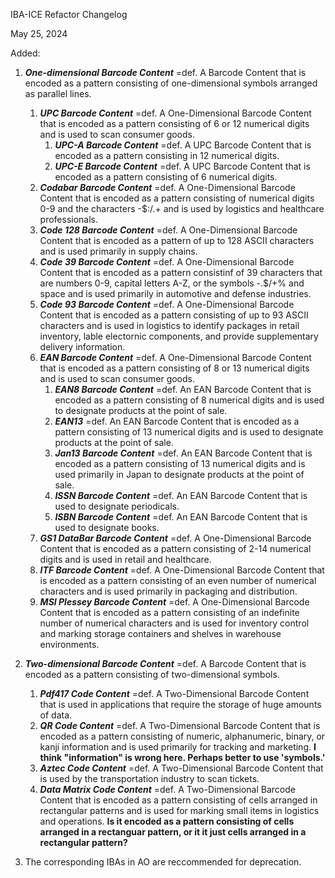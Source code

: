 IBA-ICE Refactor Changelog

May 25, 2024

Added:
1. ***One-dimensional Barcode Content*** =def. A Barcode Content that is encoded as a pattern consisting of one-dimensional symbols arranged as parallel lines.
   1. ***UPC Barcode Content*** =def. A One-Dimensional Barcode Content that is encoded as a pattern consisting of 6 or 12 numerical digits and is used to scan consumer goods.
      1. ***UPC-A Barcode Content*** =def. A UPC Barcode Content that is encoded as a pattern consisting in 12 numerical digits.
      2. ***UPC-E Barcode Content*** =def. A UPC Barcode Content that is encoded as a pattern consisting of 6 numerical digits.
   2. ***Codabar Barcode Content*** =def. A One-Dimensional Barcode Content that is encoded as a pattern consisting of numerical digits 0-9 and the characters -$:/.+ and is used by logistics and healthcare professionals.
   3. ***Code 128 Barcode Content*** =def. A One-Dimensional Barcode Content that is encoded as a pattern of up to 128 ASCII characters and is used primarily in supply chains.
   4.  ***Code 39 Barcode Content*** =def. A One-Dimensional Barcode Content that is encoded as a pattern consistinf of 39 characters that are numbers 0-9, capital letters A-Z, or the symbols -.$/+% and space and is used primarily in automotive and defense industries.
   5.   ***Code 93 Barcode Content*** =def. A One-Dimensional Barcode Content that is encoded as a pattern consisting of up to 93 ASCII characters and is used in logistics to identify packages in retail inventory, lable electornic components, and provide supplementary delivery information.
   6.  ***EAN Barcode Content*** =def. A One-Dimensional Barcode Content that is encoded as a pattern consisting of 8 or 13 numerical digits and is used to scan consumer goods.
         1.   ***EAN8 Barcode Content*** =def. An EAN Barcode Content that is encoded as a pattern consisting of 8 numerical digits and is used to designate products at the point of sale.
         2.  ***EAN13*** =def. An EAN Barcode Content that is encoded as a pattern consisting of 13 numerical digits and is used to designate products at the point of sale.
         3.  ***Jan13 Barcode Content*** =def. An EAN Barcode Content that is encoded as a pattern consisting of 13 numerical digits and is used primarily in Japan to designate products at the point of sale.
         4.   ***ISSN Barcode Content*** =def. An EAN Barcode Content that is used to designate periodicals.
         5.   ***ISBN Barcode Content*** =def. An EAN Barcode Content that is used to designate books.
   7.   ***GS1 DataBar Barcode Content*** =def. A One-Dimensional Barcode Content that is encoded as a pattern consisting of 2-14 numerical digits and is used in retail and healthcare.
   8.   ***ITF Barcode Content*** =def. A One-Dimensional Barcode Content that is encoded as a pattern consisting of an even number of numerical characters and is used primarily in packaging and distribution.
   9. ***MSI Plessey Barcode Content*** =def. A One-Dimensional Barcode Content that is encoded as a pattern consisting of an indefinite number of numerical characters and is used for inventory control and marking storage containers and shelves in warehouse environments.

2. ***Two-dimensional Barcode Content*** =def. A Barcode Content that is encoded as a pattern consisting of two-dimensional symbols.
   1. ***Pdf417 Code Content*** =def. A Two-Dimensional Barcode Content that is used in applications that require the storage of huge amounts of data.
   2. ***QR Code Content*** =def. A Two-Dimensional Barcode Content that is encoded as a pattern consisting of numeric, alphanumeric, binary, or kanji information and is used primarily for tracking and marketing. **I think "information" is wrong here. Perhaps better to use 'symbols.'**
   3.  ***Aztec Code Content*** =def. A Two-Dimensional Barcode Content that is used by the transportation industry to scan tickets.
   4.  ***Data Matrix Code Content*** =def. A Two-Dimensional Barcode Content that is encoded as a pattern consisting of cells arranged in rectangular patterns and is used for marking small items in logistics and operations. **Is it encoded as a pattern consisting of cells arranged in a rectanguar pattern, or it it just cells arranged in a rectangular pattern?**


3. The corresponding IBAs in AO are reccommended for deprecation.
